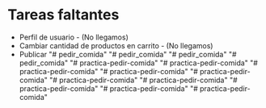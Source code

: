 # Tareas faltantes
* Perfil de usuario - (No llegamos)
* Cambiar cantidad de productos en carrito - (No llegamos)
* Publicar
"# pedir_comida" 
"# pedir_comida" 
"# pedir_comida" 
"# pedir_comida" 
"# practica-pedir-comida" 
"# practica-pedir-comida" 
"# practica-pedir-comida" 
"# practica-pedir-comida" 
"# practica-pedir-comida" 
"# practica-pedir-comida" 
"# practica-pedir-comida" 
"# practica-pedir-comida" 
"# practica-pedir-comida" 
"# practica-pedir-comida" 
